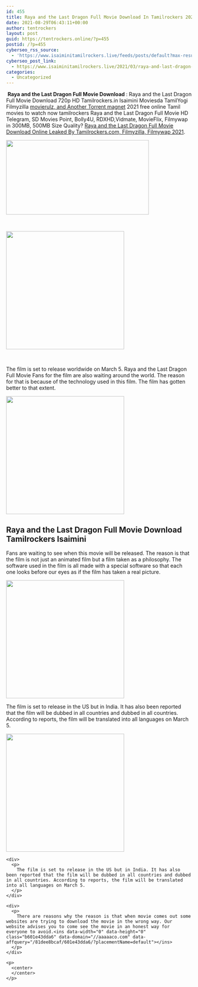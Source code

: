 ```yaml
---
id: 455
title: Raya and the Last Dragon Full Movie Download In Tamilrockers 2021
date: 2021-08-29T06:43:11+00:00
author: tentrockers
layout: post
guid: https://tentrockers.online/?p=455
postid: /?p=455
cyberseo_rss_source:
  - 'https://www.isaiminitamilrockers.live/feeds/posts/default?max-results=150&start-index=151'
cyberseo_post_link:
  - https://www.isaiminitamilrockers.live/2021/03/raya-and-last-dragon-full-movie.html
categories:
  - Uncategorized
---
```

<meta content="&nbsp; Raya and the Last Dragon Full Movie Download&nbsp; : Raya and the Last Dragon Full Movie Download 720p HD Tamilrockers.in Isaimini Moviesda Tam..." name="twitter:description" />

  


<center>
</center>

&nbsp;**Raya and the Last Dragon Full Movie Download&nbsp;**<span>: Raya and the Last Dragon Full Movie Download 720p HD Tamilrockers.in Isaimini Moviesda TamilYogi Filmyzilla&nbsp;</span><u>movierulz, and Another Torrent magnet</u><span>&nbsp;2021&nbsp;free online Tamil movies to watch now tamilrockers Raya and the Last Dragon Full Movie HD Telegram, SD Movies Point,&nbsp;Bolly4U, RDXHD,</span><span>Vidmate, MovieFlix, Filmywap in 300MB, 500MB Size Quality?&nbsp;</span><u>Raya and the Last Dragon Full Movie Download Online Leaked By Tamilrockers.com, Filmyzilla, Filmywap 2021</u><span>.</span><ins data-width="0" data-height="0" class="b601e43dda6" data-domain="//aaaaaco.com" data-affquery="/81dee8bcaf/601e43dda6/?placementName=default"></ins>

<div class="separator">
  <a href="https://1.bp.blogspot.com/-k8sW2y_3PgU/YEHF87Us3uI/AAAAAAAAAZs/bHuboQy3BH4hCkiRcXUqaOjNIIQ89565gCLcBGAsYHQ/s600/RAYA-AND-THE-LAST-DRAGON-_-New-Trailer-2-_-Official-Disney-UK-1-41-screenshot-600x318.png" imageanchor="1"><img loading="lazy" border="0" data-original-height="318" data-original-width="600" height="202" src="https://1.bp.blogspot.com/-k8sW2y_3PgU/YEHF87Us3uI/AAAAAAAAAZs/bHuboQy3BH4hCkiRcXUqaOjNIIQ89565gCLcBGAsYHQ/w387-h202/RAYA-AND-THE-LAST-DRAGON-_-New-Trailer-2-_-Official-Disney-UK-1-41-screenshot-600x318.png" width="387" /></a>
</div>

<span><br /></span><ins data-width="0" data-height="0" class="b601e43dda6" data-domain="//aaaaaco.com" data-affquery="/81dee8bcaf/601e43dda6/?placementName=default"></ins><ins data-width="0" data-height="0" class="b601e43dda6" data-domain="//aaaaaco.com" data-affquery="/81dee8bcaf/601e43dda6/?placementName=default"></ins>

<div class="separator">
  <a href="https://aaaaaco.com/d4c26a5800/e40c861281/?placementName=default" imageanchor="1" target="_blank" rel="noopener"><img border="0" data-original-height="166" data-original-width="800" src="https://1.bp.blogspot.com/-f01CpceHKV8/YEHGFOctVkI/AAAAAAAAAZw/xptu1bRU9UQlgPTr-1tXCSqMvjpT0g7FgCLcBGAsYHQ/s320/unnamed.gif" width="320" /></a>
</div>

<span><br /></span>

The film is set to release worldwide on March 5. Raya and the Last Dragon Full Movie Fans for the film are also waiting around the world. The reason for that is because of the technology used in this film. The film has gotten better to that extent.

<div class="separator">
  <a href="https://aaaaaco.com/d4c26a5800/e40c861281/?placementName=default" imageanchor="1" target="_blank" rel="noopener"><img border="0" data-original-height="166" data-original-width="800" src="https://1.bp.blogspot.com/-Z-k3usuwJwk/YEHGSUdS-pI/AAAAAAAAAZ4/k8mKZbVidpkQRxjwY8UlLTaN0FL1p89QwCLcBGAsYHQ/s320/unnamed.gif" width="320" /></a>
</div>



<div>
  <h2>
    Raya and the Last Dragon Full Movie Download Tamilrockers Isaimini
  </h2>
  
  <p>
    Fans are waiting to see when this movie will be released. The reason is that the film is not just an animated film but a film taken as a philosophy. The software used in the film is all made with a special software so that each one looks before our eyes as if the film has taken a real picture.
  </p>
  
  <div class="separator">
    <a href="https://aaaaaco.com/d4c26a5800/e40c861281/?placementName=default" imageanchor="1" target="_blank" rel="noopener"><img border="0" data-original-height="166" data-original-width="800" src="https://1.bp.blogspot.com/-dfxiQvkfi6k/YEHGVp_cNLI/AAAAAAAAAaA/ly9a7LNw8OQw-ecOgH88he6fVKHp5W-KwCLcBGAsYHQ/s320/unnamed.gif" width="320" /></a>
  </div>
  
  <p>
    <ins data-width="0" data-height="0" class="b601e43dda6" data-domain="//aaaaaco.com" data-affquery="/81dee8bcaf/601e43dda6/?placementName=default"></ins>
  </p>
  
  <p>
    The film is set to release in the US but in India. It has also been reported that the film will be dubbed in all countries and dubbed in all countries. According to reports, the film will be translated into all languages ​​on March 5.
  </p>
  
  <div class="separator">
    <a href="https://aaaaaco.com/d4c26a5800/e40c861281/?placementName=default" imageanchor="1" target="_blank" rel="noopener"><img border="0" data-original-height="166" data-original-width="800" src="https://1.bp.blogspot.com/-T83x5Uj25Rw/YEHGbBodTmI/AAAAAAAAAaE/VZd2JS263tAh2tquqJz00GOD5d_iPzdTQCLcBGAsYHQ/s320/unnamed.gif" width="320" /></a>
  </div>
  
  <p>
    </div> 
    
    <div>
      <p>
        The film is set to release in the US but in India. It has also been reported that the film will be dubbed in all countries and dubbed in all countries. According to reports, the film will be translated into all languages ​​on March 5.
      </p>
    </div>
    
    <div>
      <p>
        There are reasons why the reason is that when movie comes out some websites are trying to download the movie in the wrong way. Our website advises you to come see the movie in an honest way for everyone to avoid.<ins data-width="0" data-height="0" class="b601e43dda6" data-domain="//aaaaaco.com" data-affquery="/81dee8bcaf/601e43dda6/?placementName=default"></ins>
      </p>
    </div>
    
    <p>
      <center>
      </center>
    </p>